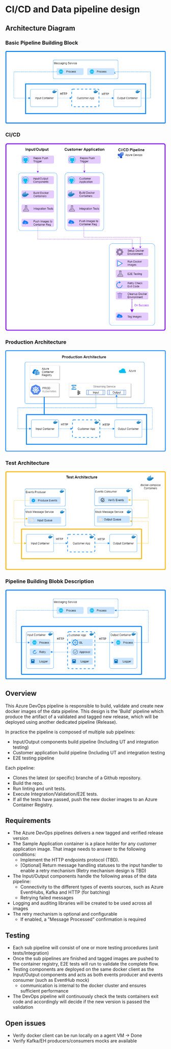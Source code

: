 # CI/CD and Data pipeline design

## Architecture Diagram

### Basic Pipeline Building Block
![Architecure Diagram - Basic Pipeline Building Block](./agogosml.draw-io-input-output-app-simple.png)

### CI/CD
![Architecure Diagram - ci/cd](./agogosml.draw-io-CI-CD.png)

### Production Architecture
![Architecure Diagram - production architecture](./agogosml.draw-io-Production.png)

### Test Architecture
![Architecure Diagram - test architecture](./agogosml.draw-io-Test.png)

### Pipeline Building Blobk Description
![Architecure Diagram - Pipeline Building Blobk Description](./agogosml.draw-io-input-app-output-desc.png)

## Overview

This Azure DevOps pipeline is responsible to build, validate and create new docker images of the data pipeline. This design is the 'Build' pipeline which produce the artifact of a validated and tagged new release, which will be deployed using another dedicated pipeline (Release).

In practice the pipeline is composed of multiple sub pipelines:

- Input/Output components build pipeline (Including UT and integration testing)
- Customer application build pipeline (Including UT and integration testing
- E2E testing pipeline

Each pipeline:

- Clones the latest (or specific) branche of a Github repository.
- Build the repo.
- Run linting and unit tests.
- Execute Integration/Validation/E2E tests.
- If all the tests have passed, push the new docker images to an Azure Container Registry.

## Requirements

- The Azure DevOps pipelines delivers a new tagged and verified release version
- The Sample Application container is a place holder for any customer application image. That image needs to answer to the following conditions:
  - Implement the HTTP endpoints protocol (TBD).
  - [Optional] Return message handling statuses to the input handler to enable a retry mechanism (Retry mechanism design is TBD)
- The Input/Output components handle the following areas of the data pipeline:
  - Connectivity to the different types of events sources, such as Azure EventHubs, Kafka and HTTP (for batching)
  - Retrying failed messages
- Logging and auditing libraries will be created to be used across all images
- The retry mechanism is optional and configurable
  - If enabled, a "Message Processed" confirmation is required

## Testing

- Each sub pipeline will consist of one or more testing procedures (unit tests/Integration)
- Once the sub pipelines are finished and tagged images are pushed to the container registry, E2E tests will run to validate the complete flow.
- Testing components are deployed on the same docker client as the Input/Output components and acts as both events producer and events consumer (such as EventHub mock)
  - communication is internal to the docker cluster and ensures sufficient performance
- The DevOps pipeline will continuously check the tests containers exit code and accordingly will decide if the new version is passed the validation

## Open issues

- Verify docker client can be run locally on a agent VM -> Done
- Verify Kafka/EH producers/consumers mocks are available
